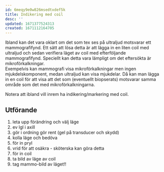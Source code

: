 ```yaml
---
id: 6meqy9e0w826msedtxdef5k
title: Indikering med coil
desc: ''
updated: 1671377524313
created: 1671112164705
---
```


Ibland kan det vara oklart om det som tex ses på ultraljud motsvarar ett mammografifynd.
Ett sätt att lösa detta är att lägga in en liten coil med ultraljud och sedan verifiera läget av coil med efterföljande mammografifynd.
Speciellt kan detta vara lämpligt om det eftersökta är mikroförkalkningar.  
Exempelvis kan mammografi visa mikroförkalkningar men ingen mjukdelskomponent, medan ultraljud kan visa mjukdelar.
Då kan man lägga in en coil för att visa att det som (eventuellt biopserats) motsvarar samma område som det med mikroförkalkningarna.

Notera att ibland vill inrem ha indikering/markering med coil.

## Utförande

1. leta upp förändring och välj läge
2. ev lgl i axill
3. gör i ordning gör rent (gel på transducer och skydd)
4. kolla läge och bedöva
5. för in pryl
6. vrid för att osäkra - sköterska kan göra detta
7. för in coil
8. ta bild av läge av coil
9. tag mammo-bild av läget!!

